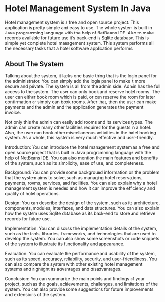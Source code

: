 # Hotel Management System In Java

Hotel management system is a free and open source project. This application is pretty simple and easy to use. The whole system is built in Java programming language with the help of NetBeans IDE. Also to make records available for future use it’s back-end is Sqlite database. This is simple yet complete hotel management system. This system performs all the necessary tasks that a hotel software application performs.

## About The System

Talking about the system, it lacks one basic thing that is the login panel for the administrator. You can simply add the login panel to make it more secure and private. The system is all from the admin side. Admin has the full access to the system. The user can only book and reserve hotel rooms. The user can either book room which is paid, or can reserve the room for later confirmation or simply can book rooms. After that, then the user can make payments and the admin and the application generates the payment invoice.

Not only this the admin can easily add rooms and its services types. The admin can create many other facilities required for the guests in a hotel. Also, the user can book other miscellaneous activities in the hotel booking system. As a whole, this system is very much effective and user-friendly.

Introduction: You can introduce the hotel management system as a free and open source project that is built in Java programming language with the help of NetBeans IDE. You can also mention the main features and benefits of the system, such as its simplicity, ease of use, and completeness.

Background: You can provide some background information on the problem that the system aims to solve, such as managing hotel reservations, payments, rooms, services, and facilities. You can also explain why a hotel management system is needed and how it can improve the efficiency and quality of hotel operations.

Design: You can describe the design of the system, such as its architecture, components, modules, interfaces, and data structures. You can also explain how the system uses Sqlite database as its back-end to store and retrieve records for future use.

Implementation: You can discuss the implementation details of the system, such as the tools, libraries, frameworks, and technologies that are used to develop the system. You can also show some screenshots or code snippets of the system to illustrate its functionality and appearance.

Evaluation: You can evaluate the performance and usability of the system, such as its speed, accuracy, reliability, security, and user-friendliness. You can also compare the system with other existing hotel management systems and highlight its advantages and disadvantages.

Conclusion: You can summarize the main points and findings of your project, such as the goals, achievements, challenges, and limitations of the system. You can also provide some suggestions for future improvements and extensions of the system.
